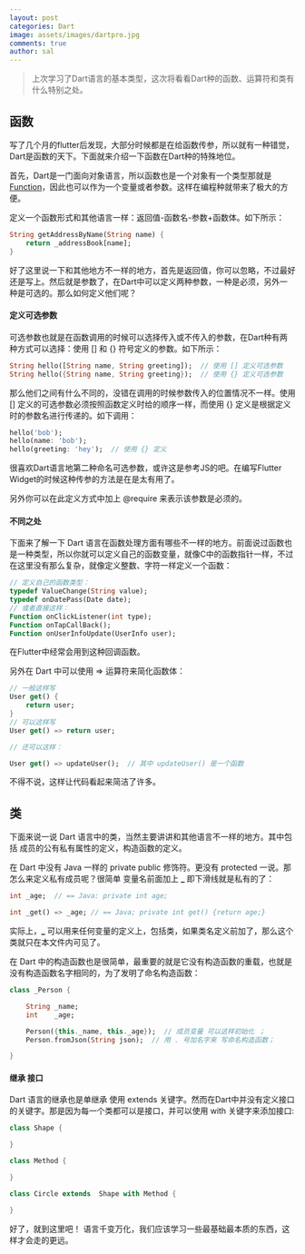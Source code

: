 ```yaml
---
layout: post
categories: Dart
image: assets/images/dartpro.jpg
comments: true
author: sal
---
```

> 上次学习了Dart语言的基本类型，这次将看看Dart种的函数、运算符和类有什么特别之处。

## 函数
写了几个月的flutter后发现，大部分时候都是在给函数传参，所以就有一种错觉，Dart是函数的天下。下面就来介绍一下函数在Dart种的特殊地位。

首先，Dart是一门面向对象语言，所以函数也是一个对象有一个类型那就是[Function](https://api.dartlang.org/stable/2.0.0/dart-core/Function-class.html)，因此也可以作为一个变量或者参数。这样在编程种就带来了极大的方便。

定义一个函数形式和其他语言一样：返回值-函数名-参数+函数体。如下所示：
```dart
String getAddressByName(String name) {
    return _addressBook[name];
}
```
好了这里说一下和其他地方不一样的地方，首先是返回值，你可以忽略，不过最好还是写上。然后就是参数了，在Dart中可以定义两种参数，一种是必须，另外一种是可选的。那么如何定义他们呢？

#### 定义可选参数
可选参数也就是在函数调用的时候可以选择传入或不传入的参数，在Dart种有两种方式可以选择：使用 [] 和 {} 符号定义的参数。如下所示：
```dart
String hello([String name, String greeting]);  // 使用 [] 定义可选参数
String hello({String name, String greeting});  // 使用 {} 定义可选参数
```
那么他们之间有什么不同的，没错在调用的时候参数传入的位置情况不一样。使用 [] 定义的可选参数必须按照函数定义时给的顺序一样，而使用 {} 定义是根据定义时的参数名进行传递的。如下调用：
```dart
hello('bob');
hello(name: 'bob'); 
hello(greeting: 'hey');  // 使用 {} 定义
```

很喜欢Dart语言地第二种命名可选参数，或许这是参考JS的吧。在编写Flutter Widget的时候这种传参的方法是在是太有用了。

另外你可以在此定义方式中加上 @require 来表示该参数是必须的。

#### 不同之处
下面来了解一下 Dart 语言在函数处理方面有哪些不一样的地方。前面说过函数也是一种类型，所以你就可以定义自己的函数变量，就像C中的函数指针一样，不过在这里没有那么复杂，就像定义整数、字符一样定义一个函数：
```dart
// 定义自己的函数类型：
typedef ValueChange(String value);
typedef onDatePass(Date date);
// 或者直接这样：
Function onClickListener(int type);
Function onTapCallBack();
Function onUserInfoUpdate(UserInfo user);
```
在Flutter中经常会用到这种回调函数。

另外在 Dart 中可以使用 => 运算符来简化函数体：
```dart
// 一般这样写
User get() {
    return user;
}
// 可以这样写
User get() => return user;

// 还可以这样：

User get() => updateUser();  // 其中 updateUser() 是一个函数
```
不得不说，这样让代码看起来简洁了许多。


## 类
下面来说一说 Dart 语言中的类，当然主要讲讲和其他语言不一样的地方。其中包括 成员的公有私有属性的定义，构造函数的定义。

在 Dart 中没有 Java 一样的 private public 修饰符。更没有 protected 一说。那怎么来定义私有成员呢？很简单 变量名前面加上 **_** 即下滑线就是私有的了：
```dart
int _age;  // == Java: private int age;

int _get() => _age; // == Java; private int get() {return age;}
```
实际上，**_** 可以用来任何变量的定义上，包括类，如果类名定义前加了，那么这个类就只在本文件内可见了。

在 Dart 中的构造函数也是很简单，最重要的就是它没有构造函数的重载，也就是没有构造函数名字相同的，为了发明了命名构造函数：
```dart
class _Person {

    String _name;
    int    _age;

    Person({this._name, this._age});  // 成员变量 可以这样初始化 ；
    Person.fromJson(String json);  // 用 . 号加名字来 写命名构造函数；

}
```

#### 继承 接口

Dart 语言的继承也是单继承 使用 extends 关键字。然而在Dart中并没有定义接口的关键字。那是因为每一个类都可以是接口，并可以使用 with 关键字来添加接口:
```dart
class Shape {

}

class Method {

}

class Circle extends  Shape with Method {

}
```
好了，就到这里吧！
语言千变万化，我们应该学习一些最基础最本质的东西，这样才会走的更远。
